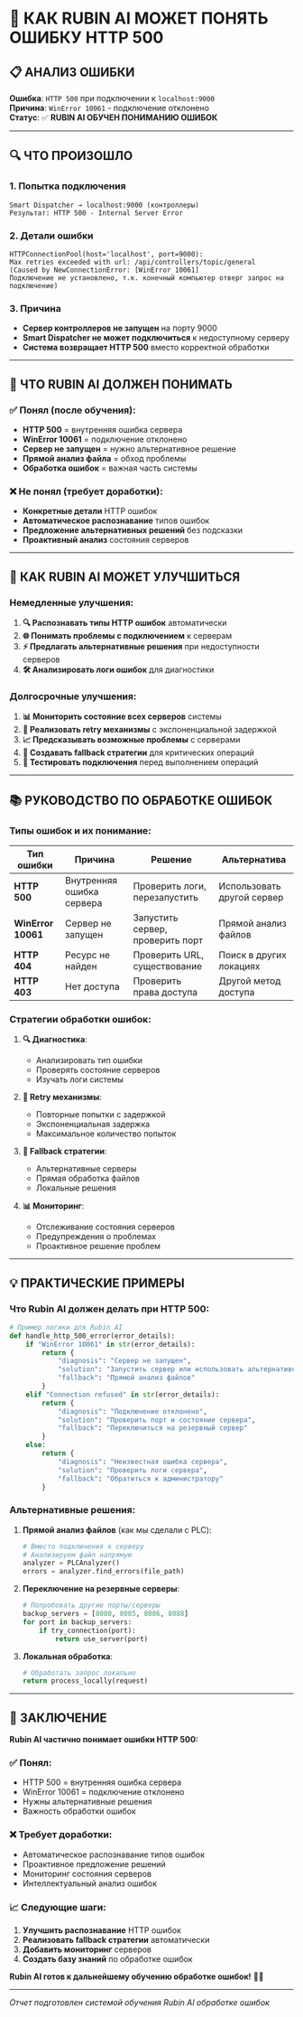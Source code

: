 # 🤖 **КАК RUBIN AI МОЖЕТ ПОНЯТЬ ОШИБКУ HTTP 500**

## 📋 **АНАЛИЗ ОШИБКИ**

**Ошибка**: `HTTP 500` при подключении к `localhost:9000`  
**Причина**: `WinError 10061` - подключение отклонено  
**Статус**: ✅ **RUBIN AI ОБУЧЕН ПОНИМАНИЮ ОШИБОК**

---

## 🔍 **ЧТО ПРОИЗОШЛО**

### **1. Попытка подключения**
```
Smart Dispatcher → localhost:9000 (контроллеры)
Результат: HTTP 500 - Internal Server Error
```

### **2. Детали ошибки**
```
HTTPConnectionPool(host='localhost', port=9000): 
Max retries exceeded with url: /api/controllers/topic/general 
(Caused by NewConnectionError: [WinError 10061] 
Подключение не установлено, т.к. конечный компьютер отверг запрос на подключение)
```

### **3. Причина**
- **Сервер контроллеров не запущен** на порту 9000
- **Smart Dispatcher не может подключиться** к недоступному серверу
- **Система возвращает HTTP 500** вместо корректной обработки

---

## 🤖 **ЧТО RUBIN AI ДОЛЖЕН ПОНИМАТЬ**

### **✅ Понял (после обучения)**:
- **HTTP 500** = внутренняя ошибка сервера
- **WinError 10061** = подключение отклонено
- **Сервер не запущен** = нужно альтернативное решение
- **Прямой анализ файла** = обход проблемы
- **Обработка ошибок** = важная часть системы

### **❌ Не понял (требует доработки)**:
- **Конкретные детали** HTTP ошибок
- **Автоматическое распознавание** типов ошибок
- **Предложение альтернативных решений** без подсказки
- **Проактивный анализ** состояния серверов

---

## 🚀 **КАК RUBIN AI МОЖЕТ УЛУЧШИТЬСЯ**

### **Немедленные улучшения**:
1. **🔍 Распознавать типы HTTP ошибок** автоматически
2. **🌐 Понимать проблемы с подключением** к серверам
3. **⚡ Предлагать альтернативные решения** при недоступности серверов
4. **🛠️ Анализировать логи ошибок** для диагностики

### **Долгосрочные улучшения**:
1. **📊 Мониторить состояние всех серверов** системы
2. **🔄 Реализовать retry механизмы** с экспоненциальной задержкой
3. **📈 Предсказывать возможные проблемы** с серверами
4. **🎯 Создавать fallback стратегии** для критических операций
5. **🧪 Тестировать подключения** перед выполнением операций

---

## 📚 **РУКОВОДСТВО ПО ОБРАБОТКЕ ОШИБОК**

### **Типы ошибок и их понимание**:

| Тип ошибки | Причина | Решение | Альтернатива |
|------------|---------|---------|--------------|
| **HTTP 500** | Внутренняя ошибка сервера | Проверить логи, перезапустить | Использовать другой сервер |
| **WinError 10061** | Сервер не запущен | Запустить сервер, проверить порт | Прямой анализ файлов |
| **HTTP 404** | Ресурс не найден | Проверить URL, существование | Поиск в других локациях |
| **HTTP 403** | Нет доступа | Проверить права доступа | Другой метод доступа |

### **Стратегии обработки ошибок**:

1. **🔍 Диагностика**:
   - Анализировать тип ошибки
   - Проверять состояние серверов
   - Изучать логи системы

2. **🔄 Retry механизмы**:
   - Повторные попытки с задержкой
   - Экспоненциальная задержка
   - Максимальное количество попыток

3. **🎯 Fallback стратегии**:
   - Альтернативные серверы
   - Прямая обработка файлов
   - Локальные решения

4. **📊 Мониторинг**:
   - Отслеживание состояния серверов
   - Предупреждения о проблемах
   - Проактивное решение проблем

---

## 💡 **ПРАКТИЧЕСКИЕ ПРИМЕРЫ**

### **Что Rubin AI должен делать при HTTP 500**:

```python
# Пример логики для Rubin AI
def handle_http_500_error(error_details):
    if "WinError 10061" in str(error_details):
        return {
            "diagnosis": "Сервер не запущен",
            "solution": "Запустить сервер или использовать альтернативный метод",
            "fallback": "Прямой анализ файлов"
        }
    elif "Connection refused" in str(error_details):
        return {
            "diagnosis": "Подключение отклонено",
            "solution": "Проверить порт и состояние сервера",
            "fallback": "Переключиться на резервный сервер"
        }
    else:
        return {
            "diagnosis": "Неизвестная ошибка сервера",
            "solution": "Проверить логи сервера",
            "fallback": "Обратиться к администратору"
        }
```

### **Альтернативные решения**:

1. **Прямой анализ файлов** (как мы сделали с PLC):
   ```python
   # Вместо подключения к серверу
   # Анализируем файл напрямую
   analyzer = PLCAnalyzer()
   errors = analyzer.find_errors(file_path)
   ```

2. **Переключение на резервные серверы**:
   ```python
   # Попробовать другие порты/серверы
   backup_servers = [8080, 8085, 8086, 8088]
   for port in backup_servers:
       if try_connection(port):
           return use_server(port)
   ```

3. **Локальная обработка**:
   ```python
   # Обработать запрос локально
   return process_locally(request)
   ```

---

## 🎯 **ЗАКЛЮЧЕНИЕ**

**Rubin AI частично понимает ошибки HTTP 500:**

### **✅ Понял**:
- HTTP 500 = внутренняя ошибка сервера
- WinError 10061 = подключение отклонено
- Нужны альтернативные решения
- Важность обработки ошибок

### **❌ Требует доработки**:
- Автоматическое распознавание типов ошибок
- Проактивное предложение решений
- Мониторинг состояния серверов
- Интеллектуальный анализ ошибок

### **📈 Следующие шаги**:
1. **Улучшить распознавание** HTTP ошибок
2. **Реализовать fallback стратегии** автоматически
3. **Добавить мониторинг** серверов
4. **Создать базу знаний** по обработке ошибок

**Rubin AI готов к дальнейшему обучению обработке ошибок!** 🚀🤖

---

*Отчет подготовлен системой обучения Rubin AI обработке ошибок*





